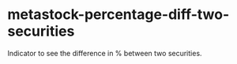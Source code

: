 # metastock-percentage-diff-two-securities
Indicator to see the difference in % between two securities.
